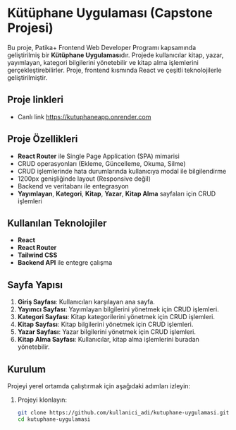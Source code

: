 # Kütüphane Uygulaması (Capstone Projesi)

Bu proje, Patika+ Frontend Web Developer Programı kapsamında geliştirilmiş bir **Kütüphane Uygulaması**dır. Projede kullanıcılar kitap, yazar, yayımlayan, kategori bilgilerini yönetebilir ve kitap alma işlemlerini gerçekleştirebilirler. Proje, frontend kısmında React ve çeşitli teknolojilerle geliştirilmiştir.


## Proje linkleri

-  Canlı link https://kutuphaneapp.onrender.com


## Proje Özellikleri

- **React Router** ile Single Page Application (SPA) mimarisi
- CRUD operasyonları (Ekleme, Güncelleme, Okuma, Silme)
- CRUD işlemlerinde hata durumlarında kullanıcıya modal ile bilgilendirme
- 1200px genişliğinde layout (Responsive değil)
- Backend ve veritabanı ile entegrasyon
- **Yayımlayan**, **Kategori**, **Kitap**, **Yazar**, **Kitap Alma** sayfaları için CRUD işlemleri

## Kullanılan Teknolojiler

- **React**
- **React Router**
- **Tailwind CSS** 
- **Backend API** ile entegre çalışma

## Sayfa Yapısı

1. **Giriş Sayfası**: Kullanıcıları karşılayan ana sayfa.
2. **Yayımcı Sayfası**: Yayımlayan bilgilerini yönetmek için CRUD işlemleri.
3. **Kategori Sayfası**: Kitap kategorilerini yönetmek için CRUD işlemleri.
4. **Kitap Sayfası**: Kitap bilgilerini yönetmek için CRUD işlemleri.
5. **Yazar Sayfası**: Yazar bilgilerini yönetmek için CRUD işlemleri.
6. **Kitap Alma Sayfası**: Kullanıcılar, kitap alma işlemlerini buradan yönetebilir.

## Kurulum

Projeyi yerel ortamda çalıştırmak için aşağıdaki adımları izleyin:

1. Projeyi klonlayın:
   ```bash
   git clone https://github.com/kullanici_adi/kutuphane-uygulamasi.git
   cd kutuphane-uygulamasi
